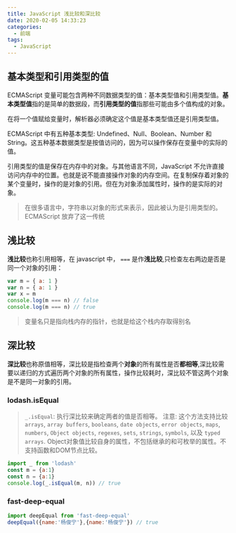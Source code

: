 ```yaml
---
title: JavaScript 浅比较和深比较
date: 2020-02-05 14:33:23
categories:
  - 前端
tags:
  - JavaScript
---
```


## 基本类型和引用类型的值

ECMAScript 变量可能包含两种不同数据类型的值：基本类型值和引用类型值。**基本类型值**指的是简单的数据段，而**引用类型的值**指那些可能由多个值构成的对象。

在将一个值赋给变量时，解析器必须确定这个值是基本类型值还是引用类型值。

ECMAScript 中有五种基本类型: Undefined、Null、Boolean、Number 和 String。这五种基本数据类型是按值访问的，因为可以操作保存在变量中的实际的值。

引用类型的值是保存在内存中的对象。与其他语言不同，JavaScript 不允许直接访问内存中的位置。也就是说不能直接操作对象的内存空间。在复制保存着对象的某个变量时，操作的是对象的引用。但在为对象添加属性时，操作的是实际的对象。

> 在很多语言中，字符串以对象的形式来表示，因此被认为是引用类型的。ECMAScript 放弃了这一传统

<!--more-->

## 浅比较

**浅比较**也称引用相等，在 javascript 中， `===` 是作**浅比较**,只检查左右两边是否是同一个对象的引用：

```js
var m = { a: 1 }
var n = { a: 1 }
var x = m
console.log(m === n) // false
console.log(m === n) // true
```

> 变量名只是指向栈内存的指针，也就是给这个栈内存取得别名

## 深比较

**深比较**也称原值相等，深比较是指检查两个**对象**的所有属性是否**都相等**,深比较需要以递归的方式遍历两个对象的所有属性，操作比较耗时，深比较不管这两个对象是不是同一对象的引用。

### lodash.isEqual

> `_.isEqual`: 执行深比较来确定两者的值是否相等。
> 注意: 这个方法支持比较 `arrays`, `array buffers`, `booleans`, `date objects`, `error objects`, `maps`, `numbers`, `Object objects`, `regexes`, `sets`, `strings`, `symbols`, 以及 `typed arrays`. Object对象值比较自身的属性，不包括继承的和可枚举的属性。不支持函数和DOM节点比较。

```js
import _ from 'lodash'
const m = {a:1}
const n = {a:1}
console.log(_.isEqual(m, n)) // true
```

### fast-deep-equal

```js
import deepEqual from 'fast-deep-equal'
deepEqual({name:'杨俊宁'},{name:'杨俊宁'}) // true
```
